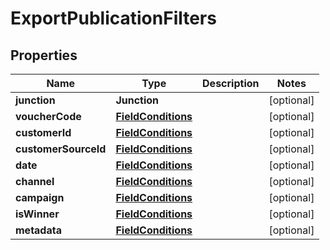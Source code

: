

# ExportPublicationFilters


## Properties

| Name | Type | Description | Notes |
|------------ | ------------- | ------------- | -------------|
|**junction** | **Junction** |  |  [optional] |
|**voucherCode** | [**FieldConditions**](FieldConditions.md) |  |  [optional] |
|**customerId** | [**FieldConditions**](FieldConditions.md) |  |  [optional] |
|**customerSourceId** | [**FieldConditions**](FieldConditions.md) |  |  [optional] |
|**date** | [**FieldConditions**](FieldConditions.md) |  |  [optional] |
|**channel** | [**FieldConditions**](FieldConditions.md) |  |  [optional] |
|**campaign** | [**FieldConditions**](FieldConditions.md) |  |  [optional] |
|**isWinner** | [**FieldConditions**](FieldConditions.md) |  |  [optional] |
|**metadata** | [**FieldConditions**](FieldConditions.md) |  |  [optional] |



